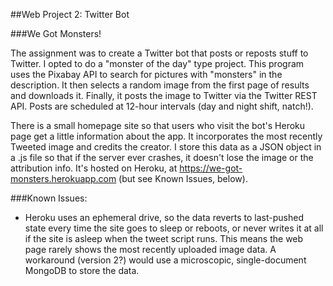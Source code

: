 ##Web Project 2: Twitter Bot

###We Got Monsters!

The assignment was to create a Twitter bot that posts or reposts stuff to Twitter.  I opted to do a "monster of the day" type project.  This program uses the Pixabay API to search for pictures with "monsters" in the description.  It then selects a random image from the first page of results and downloads it.  Finally, it posts the image to Twitter via the Twitter REST API.  Posts are scheduled at 12-hour intervals (day and night shift, natch!).

There is a small homepage site so that users who visit the bot's Heroku page get a little information about the app. It incorporates the most recently Tweeted image and credits the creator. I store this data as a JSON object in a .js file so that if the server ever crashes, it doesn't lose the image or the attribution info. It's hosted on Heroku, at https://we-got-monsters.herokuapp.com (but see Known Issues, below).

###Known Issues:
* Heroku uses an ephemeral drive, so the data reverts to last-pushed state every time the site goes to sleep or reboots, or never writes it at all if the site is asleep when the tweet script runs. This means the web page rarely shows the most recently uploaded image data. A workaround (version 2?) would use a microscopic, single-document MongoDB to store the data.
